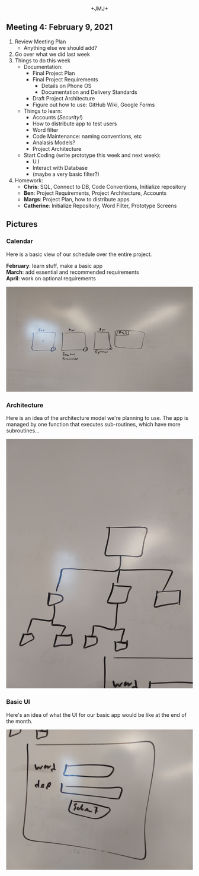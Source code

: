 <p align="center">+JMJ+</p>

## Meeting 4: February 9, 2021

1. Review Meeting Plan
   - Anything else we should add?
2. Go over what we did last week
4. Things to do this week
   - Documentation:
     - Final Project Plan
     - Final Project Requirements
       - Details on Phone OS
       - Documentation and Delivery Standards
     - Draft Project Architecture
     - Figure out how to use: GitHub Wiki, Google Forms
   - Things to learn:
     - Accounts (*Security!*)
     - How to distribute app to test users
     - Word filter
     - Code Maintenance: naming conventions, etc
     - Analasis Models?
     - Project Architecture
   - Start Coding (write prototype this week and next week):
     - U.I
     - Interact with Database
     - (maybe a very basic filter?)
5. Homework:
   - **Chris**: SQL, Connect to DB, Code Conventions, Initialize repository
   - **Ben**: Project Requirements, Project Architecture, Accounts
   - **Margs**: Project Plan, how to distribute apps
   - **Catherine**: Initialize Repository, Word Filter, Prototype Screens

## Pictures

### Calendar

Here is a basic view of our schedule over the entire project.

**February**: learn stuff, make a basic app<br>
**March**: add essential and recommended requirements<br>
**April**: work on optional requirements<br>

![calendar.jpg](Images/Calendar.jpg)

### Architecture

Here is an idea of the architecture model we're planning to use. The app is managed by one function that executes sub-routines, which have more subroutines...

![BasicArchitecture.jpg](Images/BasicArchitecture.jpg)

### Basic UI

Here's an idea of what the UI for our basic app would be like at the end of the month.

![BasicUI.jpg](Images/BasicUI.jpg)
